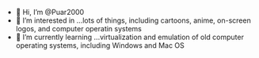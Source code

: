 - 👋 Hi, I’m @Puar2000
- 👀 I’m interested in ...lots of things, including cartoons, anime, on-screen logos, and computer operatin systems
- 🌱 I’m currently learning ...virtualization and emulation of old computer operating systems, including Windows and Mac OS

<!---
Puar2000/Puar2000 is a ✨ special ✨ repository because its `README.md` (this file) appears on your GitHub profile.
You can click the Preview link to take a look at your changes.
--->
